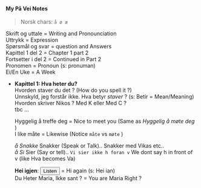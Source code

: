 <script src="pronunciation.js"></script>

#### My På Vei Notes

>Norsk chars:  `å ø æ`

Skrift og uttale = Writing and Pronounciation  
Uttrykk = Expression  
Spørsmål og svar = question and Answers  
Kapittel 1 del 2 = Chapter 1 part 2  
Fortsetter i del 2 = Continued in Part 2  
Pronomen = Pronoun (s: pronuman)  
Ei/En Uke = A Week  

- **Kapittel 1: Hva heter du?**  
  Hvorden staver du det ? (How do you spell it ?)  
  Unnskyld, jeg forstår ikke. Hva betyr *staver* ? (s: Betir = Mean/Meaning)  
  Hvorden skriver Nikos ? Med K eller Med C ?  
  tbc ...
    
  Hyggelig å treffe deg = Nice to meet you (Same as *Hyggelig å møte deg* )  
  I like måte = Likewise (Notice `måte` vs `møte` )

  *å Snakke* Snakker (Speak or Talk).. Snakker med Vikas etc..  
  *å Si* Sier (Say or tell).. `Vi sier ikke h foran v` We dont say h in front of v (like Hva becomes Va)

  **Hei igjen**: <button onclick="speakText('Hei igjen')">Listen</button> = Hi again (s: Hei ian)  
  Du Heter Maria, Ikke sant ? = You are Maria Right ?



  
